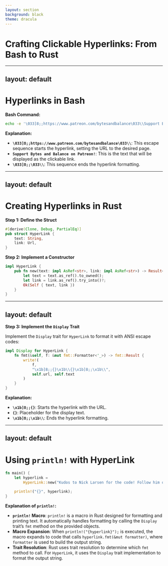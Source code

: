 ```yaml
---
layout: section
background: black
theme: dracula
---
```


# Crafting Clickable Hyperlinks: From Bash to Rust

---
layout: default
---

# Hyperlinks in Bash

**Bash Command:**

```bash
echo -e '\033]8;;https://www.patreon.com/bytesandbalance\033\\Support Bytes and Balance on Patreon!\033]8;;\033\\'
```

**Explanation:**
- **`\033]8;;https://www.patreon.com/bytesandbalance\033\\`**: This escape sequence starts the hyperlink, setting the URL to the desired page.
- **`Support Bytes and Balance on Patreon!`**: This is the text that will be displayed as the clickable link.
- **`\033]8;;\033\\`**: This sequence ends the hyperlink formatting.


---
layout: default
---

# Creating Hyperlinks in Rust

**Step 1: Define the Struct**

```rust
#[derive(Clone, Debug, PartialEq)]
pub struct HyperLink {
    text: String,
    link: Url,
}
```

**Step 2: Implement a Constructor**

```rust
impl HyperLink {
    pub fn new(text: impl AsRef<str>, link: impl AsRef<str>) -> Result<Self, ParseError> {
        let text = text.as_ref().to_owned();
        let link = link.as_ref().try_into()?;
        Ok(Self { text, link })
    }
}

```

---
layout: default
---

**Step 3: Implement the `Display` Trait**

Implement the `Display` trait for `HyperLink` to format it with ANSI escape codes:

```rust
impl Display for HyperLink {
    fn fmt(&self, f: &mut fmt::Formatter<'_>) -> fmt::Result {
        write!(
            f,
            "\x1b]8;;{}\x1b\\{}\x1b]8;;\x1b\\",
            self.url, self.text
        )
    }
}
```

**Explanation:**
- **`\x1b]8;;{}`**: Starts the hyperlink with the URL.
- **`{}`**: Placeholder for the display text.
- **`\x1b]8;;\x1b\\`**: Ends the hyperlink formatting.

---
layout: default
---

# Using `println!` with HyperLink

```rust
fn main() {
    let hyperlink =
        HyperLink::new("Kudos to Nick Larsen for the code! Follow him on GitHub Sponsors!", "https://github.com/sponsors/NickLarsenNZ");

    println!("{}", hyperlink);
}
```

**Explanation of `println!`:**
- **`println!` Macro**: `println!` is a macro in Rust designed for formatting and printing text. It automatically handles formatting by calling the `Display` trait’s `fmt` method on the provided objects.
- **Macro Expansion**: When `println!("{hyperlink}");` is executed, the macro expands to code that calls `hyperlink.fmt(&mut formatter)`, where `formatter` is used to build the output string.
- **Trait Resolution**: Rust uses trait resolution to determine which `fmt` method to call. For `HyperLink`, it uses the `Display` trait implementation to format the output string.
